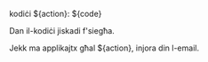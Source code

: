 kodiċi ${action}: ${code}

Dan il-kodiċi jiskadi f'siegħa.

Jekk ma applikajtx għal ${action}, injora din l-email.
